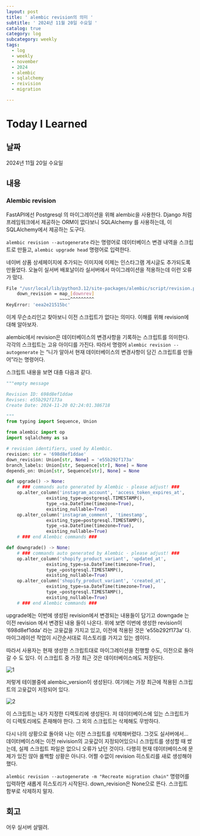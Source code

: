 ```yaml
---
layout: post
title: ' alembic revision의 의미 '
subtitle: ' 2024년 11월 20일 수요일 '
catalog: true
category: log
subcategory: weekly
tags:
  - log
  - weekly
  - november
  - 2024
  - alembic
  - sqlalchemy
  - reivision
  - migration

---
```


# Today I Learned

## 날짜

2024년 11월 20일 수요일

## 내용

### Alembic revision

FastAPI에선 Postgresql 의 마이그레이션을 위해 alembic을 사용한다. Django 처럼 프레임워크에서 제공하는 ORM이 없다보니 SQLAlchemy 를 사용하는데, 이 SQLAlchemy에서 제공하는 도구다. 

`alembic revision --autogenerate` 라는 명령어로 데이터베이스 변경 내역을 스크립트로 만들고, `alembic upgrade head` 명령어로 입력한다. 

 네이버 상품 상세페이지에 추가되는 이미지에 이제는 인스타그램 게시글도 추가되도록 만들었다. 오늘이 실서버 배포날이라 실서버에서 마이그레이션을 적용하는데 이런 오류가 떴다.

```bash
File "/usr/local/lib/python3.12/site-packages/alembic/script/revision.py", line 245, in _revision_map
    down_revision = map_[downrev]
                    ~~~~^^^^^^^^^
KeyError: 'eea2e21515bc'
```

이게 무슨소리인고 찾아보니 이전 스크립트가 없다는 의미다. 이해를 위해 revision에 대해 알아보자.

alembic에서 revision은 데이터베이스의 변경사항을 기록하는 스크립트를 의미한다. 각각의 스크립트는 고유 아이디를 가진다. 따라서 명령어 `alembic revision --autogenerate` 는 “니가 알아서 현재 데이터베이스의 변경사항이 담긴 스크립트를 만들어”라는 명령어다.

스크립트 내용을 보면 대충 다음과 같다.

```python
"""empty message

Revision ID: 698d8ef1ddae
Revises: e55b292f173a
Create Date: 2024-11-20 02:24:01.386718

"""
from typing import Sequence, Union

from alembic import op
import sqlalchemy as sa

# revision identifiers, used by Alembic.
revision: str = '698d8ef1ddae'
down_revision: Union[str, None] = 'e55b292f173a'
branch_labels: Union[str, Sequence[str], None] = None
depends_on: Union[str, Sequence[str], None] = None

def upgrade() -> None:
    # ### commands auto generated by Alembic - please adjust! ###
    op.alter_column('instagram_account', 'access_token_expires_at',
               existing_type=postgresql.TIMESTAMP(),
               type_=sa.DateTime(timezone=True),
               existing_nullable=True)
    op.alter_column('instagram_comment', 'timestamp',
               existing_type=postgresql.TIMESTAMP(),
               type_=sa.DateTime(timezone=True),
               existing_nullable=True)
    # ### end Alembic commands ###

def downgrade() -> None:
    # ### commands auto generated by Alembic - please adjust! ###
    op.alter_column('shopify_product_variant', 'updated_at',
               existing_type=sa.DateTime(timezone=True),
               type_=postgresql.TIMESTAMP(),
               existing_nullable=True)
    op.alter_column('shopify_product_variant', 'created_at',
               existing_type=sa.DateTime(timezone=True),
               type_=postgresql.TIMESTAMP(),
               existing_nullable=True)
    # ### end Alembic commands ###

```

upgrade에는 이번에 생성된 revision에서 변경되는 내용들이 담기고 downgade 는 이전 revision 에서 변경된 내용 들이 나온다. 위에 보면 이번에 생성한 revision이 ‘698d8ef1dda’ 라는 고윳값을 가지고 있고, 이전에 적용된 것은 ‘e55b292f173a’ 다. 마이그레이션 작업이 시간순서대로 히스토리를 가지고 있는 셈이다.

 따라서 사용자는 현재 생성한 스크립트대로 마이그레이션을 진행할 수도, 이전으로 돌아갈 수 도 있다. 이 스크립트 중 가장 최근 것은 데이터베이스에도 저장된다.

![1](https://cdn.jsdelivr.net/gh/junsoopooh/importunate-dev.github.io/img/log/2024/log241120/1.webp)


저렇게 테이블중에 alembic_version이 생성된다. 여기에는 가장 최근에 적용된 스크립트의 고윳값이 저장되어 있다.

![2](https://cdn.jsdelivr.net/gh/junsoopooh/importunate-dev.github.io/img/log/2024/log241120/2.webp)


이 스크립트는 내가 지정한 디렉토리에 생성된다. 저 데이터베이스에 있는 스크립트가 이 디렉토리에도 존재해야 한다. 그 외의 스크립트는 삭제해도 무방하다.

 다시 나의 상황으로 돌아와 나는 이전 스크립트를 삭제해버렸다. 그것도 실서버에서… 데이터베이스에는 이전 reivision의 고윳값이 지정되어있으니 스크립트를 생성할 때 썼는데, 실제 스크립트 파일은 없으니 오류가 났던 것이다. 다행히 현재 데이터베이스에 문제가 있진 않아 롤백할 상황은 아니다. 어쩔 수없이 revision 히스토리를 새로 생성해야 했다.

`alembic revision --autogenerate -m "Recreate migration chain"` 명령어를 입력하면 새롭게 히스토리가 시작된다. down_revision은 None으로 뜬다. 스크립트 함부로 삭제하지 말자.

## 회고

어우 실서버 살떨려.